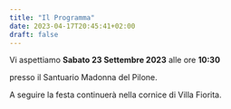 ```yaml
---
title: "Il Programma"
date: 2023-04-17T20:45:41+02:00
draft: false
---
```


Vi aspettiamo __Sabato 23 Settembre 2023__ alle ore __10:30__

presso il Santuario Madonna del Pilone.

A seguire la festa continuerà nella cornice di Villa Fiorita.